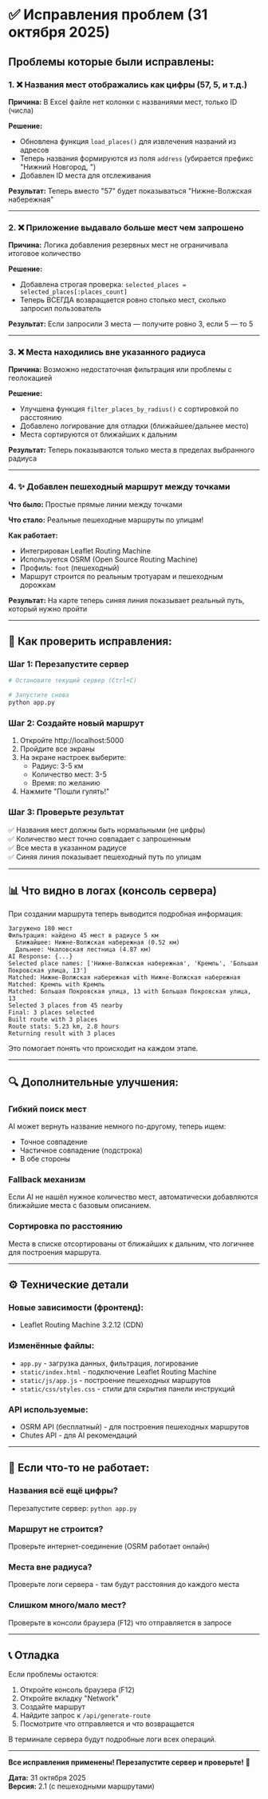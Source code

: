 # ✅ Исправления проблем (31 октября 2025)

## Проблемы которые были исправлены:

### 1. ❌ Названия мест отображались как цифры (57, 5, и т.д.)

**Причина:** В Excel файле нет колонки с названиями мест, только ID (числа)

**Решение:** 
- Обновлена функция `load_places()` для извлечения названий из адресов
- Теперь названия формируются из поля `address` (убирается префикс "Нижний Новгород, ")
- Добавлен ID места для отслеживания

**Результат:** Теперь вместо "57" будет показываться "Нижне-Волжская набережная"

---

### 2. ❌ Приложение выдавало больше мест чем запрошено

**Причина:** Логика добавления резервных мест не ограничивала итоговое количество

**Решение:**
- Добавлена строгая проверка: `selected_places = selected_places[:places_count]`
- Теперь ВСЕГДА возвращается ровно столько мест, сколько запросил пользователь

**Результат:** Если запросили 3 места — получите ровно 3, если 5 — то 5

---

### 3. ❌ Места находились вне указанного радиуса

**Причина:** Возможно недостаточная фильтрация или проблемы с геолокацией

**Решение:**
- Улучшена функция `filter_places_by_radius()` с сортировкой по расстоянию
- Добавлено логирование для отладки (ближайшее/дальнее место)
- Места сортируются от ближайших к дальним

**Результат:** Теперь показываются только места в пределах выбранного радиуса

---

### 4. ✨ Добавлен пешеходный маршрут между точками

**Что было:** Простые прямые линии между точками

**Что стало:** Реальные пешеходные маршруты по улицам!

**Как работает:**
- Интегрирован Leaflet Routing Machine
- Используется OSRM (Open Source Routing Machine)
- Профиль: `foot` (пешеходный)
- Маршрут строится по реальным тротуарам и пешеходным дорожкам

**Результат:** На карте теперь синяя линия показывает реальный путь, который нужно пройти

---

## 🚀 Как проверить исправления:

### Шаг 1: Перезапустите сервер

```bash
# Остановите текущий сервер (Ctrl+C)

# Запустите снова
python app.py
```

### Шаг 2: Создайте новый маршрут

1. Откройте http://localhost:5000
2. Пройдите все экраны
3. На экране настроек выберите:
   - Радиус: 3-5 км
   - Количество мест: 3-5
   - Время: по желанию
4. Нажмите "Пошли гулять!"

### Шаг 3: Проверьте результат

✅ Названия мест должны быть нормальными (не цифры)  
✅ Количество мест точно совпадает с запрошенным  
✅ Все места в указанном радиусе  
✅ Синяя линия показывает пешеходный путь по улицам  

---

## 📊 Что видно в логах (консоль сервера)

При создании маршрута теперь выводится подробная информация:

```
Загружено 180 мест
Фильтрация: найдено 45 мест в радиусе 5 км
  Ближайшее: Нижне-Волжская набережная (0.52 км)
  Дальнее: Чкаловская лестница (4.87 км)
AI Response: {...}
Selected place names: ['Нижне-Волжская набережная', 'Кремль', 'Большая Покровская улица, 13']
Matched: Нижне-Волжская набережная with Нижне-Волжская набережная
Matched: Кремль with Кремль
Matched: Большая Покровская улица, 13 with Большая Покровская улица, 13
Selected 3 places from 45 nearby
Final: 3 places selected
Built route with 3 places
Route stats: 5.23 km, 2.8 hours
Returning result with 3 places
```

Это помогает понять что происходит на каждом этапе.

---

## 🔍 Дополнительные улучшения:

### Гибкий поиск мест
AI может вернуть название немного по-другому, теперь ищем:
- Точное совпадение
- Частичное совпадение (подстрока)
- В обе стороны

### Fallback механизм
Если AI не нашёл нужное количество мест, автоматически добавляются ближайшие места с базовым описанием.

### Сортировка по расстоянию
Места в списке отсортированы от ближайших к дальним, что логичнее для построения маршрута.

---

## ⚙️ Технические детали

### Новые зависимости (фронтенд):
- Leaflet Routing Machine 3.2.12 (CDN)

### Изменённые файлы:
- `app.py` - загрузка данных, фильтрация, логирование
- `static/index.html` - подключение Leaflet Routing Machine
- `static/js/app.js` - построение пешеходных маршрутов
- `static/css/styles.css` - стили для скрытия панели инструкций

### API используемые:
- OSRM API (бесплатный) - для построения пешеходных маршрутов
- Chutes API - для AI рекомендаций

---

## 🐛 Если что-то не работает:

### Названия всё ещё цифры?
Перезапустите сервер: `python app.py`

### Маршрут не строится?
Проверьте интернет-соединение (OSRM работает онлайн)

### Места вне радиуса?
Проверьте логи сервера - там будут расстояния до каждого места

### Слишком много/мало мест?
Проверьте в консоли браузера (F12) что отправляется в запросе

---

## 📞 Отладка

Если проблемы остаются:

1. Откройте консоль браузера (F12)
2. Откройте вкладку "Network"
3. Создайте маршрут
4. Найдите запрос к `/api/generate-route`
5. Посмотрите что отправляется и что возвращается

В терминале сервера будут подробные логи всех операций.

---

**Все исправления применены! Перезапустите сервер и проверьте!** 🎉

**Дата:** 31 октября 2025  
**Версия:** 2.1 (с пешеходными маршрутами)

